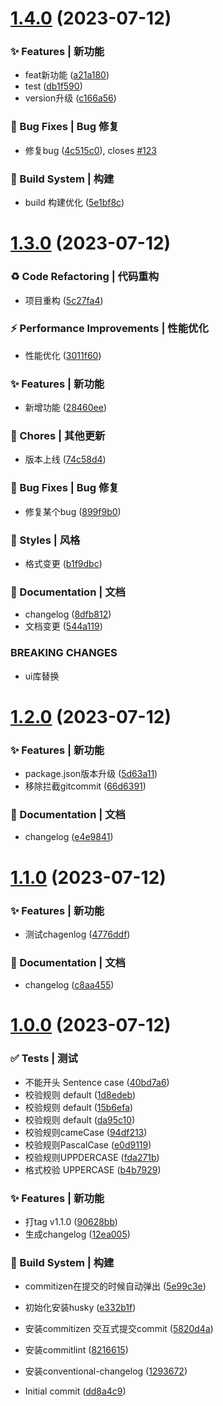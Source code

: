 # [1.4.0](https://github.com/qinzhiwei1993/changelog-demo-1/compare/v1.3.0...v1.4.0) (2023-07-12)


### ✨ Features | 新功能

* feat新功能 ([a21a180](https://github.com/qinzhiwei1993/changelog-demo-1/commit/a21a1804d5a1680c368f40276d0dc4d69f3ddd6b))
* test ([db1f590](https://github.com/qinzhiwei1993/changelog-demo-1/commit/db1f5909196612f04138e08ef3c4d211f552bd0d))
* version升级 ([c166a56](https://github.com/qinzhiwei1993/changelog-demo-1/commit/c166a564f8e4b4c5258a236e0ad4260b9b53d872))


### 🐛 Bug Fixes | Bug 修复

* 修复bug ([4c515c0](https://github.com/qinzhiwei1993/changelog-demo-1/commit/4c515c085c33d9e805ff21027db5770b6902e2c3)), closes [#123](https://github.com/qinzhiwei1993/changelog-demo-1/issues/123)


### 👷‍ Build System | 构建

* build 构建优化 ([5e1bf8c](https://github.com/qinzhiwei1993/changelog-demo-1/commit/5e1bf8c0503df8495a19bfcd05c48d8cf61cd35d))



# [1.3.0](https://github.com/qinzhiwei1993/changelog-demo-1/compare/v1.2.0...v1.3.0) (2023-07-12)


### ♻ Code Refactoring | 代码重构

* 项目重构 ([5c27fa4](https://github.com/qinzhiwei1993/changelog-demo-1/commit/5c27fa4450a223d641109bf776e3aa86d93ccb85))


### ⚡ Performance Improvements | 性能优化

* 性能优化 ([3011f60](https://github.com/qinzhiwei1993/changelog-demo-1/commit/3011f602dd575b75a706aa4205dfa5b94aac42fb))


### ✨ Features | 新功能

* 新增功能 ([28460ee](https://github.com/qinzhiwei1993/changelog-demo-1/commit/28460eec67816a897363f3c00f62d19feca9f611))


### 🎫 Chores | 其他更新

* 版本上线 ([74c58d4](https://github.com/qinzhiwei1993/changelog-demo-1/commit/74c58d4e354de91db2fe7a2b54f85a71dfad3e29))


### 🐛 Bug Fixes | Bug 修复

* 修复某个bug ([899f9b0](https://github.com/qinzhiwei1993/changelog-demo-1/commit/899f9b0c4d7b5c4bcdf5608c963d8ed2a2e65109))


### 💄 Styles | 风格

* 格式变更 ([b1f9dbc](https://github.com/qinzhiwei1993/changelog-demo-1/commit/b1f9dbc21e3e4b5582ecfe43838d35c9ec1cd088))


### 📝 Documentation | 文档

* changelog ([8dfb812](https://github.com/qinzhiwei1993/changelog-demo-1/commit/8dfb812d401e61af6309cdd9872198a72926ecc4))
* 文档变更 ([544a119](https://github.com/qinzhiwei1993/changelog-demo-1/commit/544a11967417504c921350152090733afbe9a9d0))


### BREAKING CHANGES

* ui库替换



# [1.2.0](https://github.com/qinzhiwei1993/changelog-demo-1/compare/v1.1.0...v1.2.0) (2023-07-12)


### ✨ Features | 新功能

* package.json版本升级 ([5d63a11](https://github.com/qinzhiwei1993/changelog-demo-1/commit/5d63a11d786b764dff83ff1eaa3745202a61399b))
* 移除拦截gitcommit ([66d6391](https://github.com/qinzhiwei1993/changelog-demo-1/commit/66d63913e691fffac4f244b47372e906cd933366))


### 📝 Documentation | 文档

* changelog ([e4e9841](https://github.com/qinzhiwei1993/changelog-demo-1/commit/e4e9841873ea907d538da6cc82bee0bf55a54d55))



# [1.1.0](https://github.com/qinzhiwei1993/changelog-demo-1/compare/v1.0.0...v1.1.0) (2023-07-12)


### ✨ Features | 新功能

* 测试chagenlog ([4776ddf](https://github.com/qinzhiwei1993/changelog-demo-1/commit/4776ddf6bcb2a114e06ae54465871fd14204a1f1))


### 📝 Documentation | 文档

* changelog ([c8aa455](https://github.com/qinzhiwei1993/changelog-demo-1/commit/c8aa455bcf786446ab7b2b4fa03d87d7377a60f9))



# [1.0.0](https://github.com/qinzhiwei1993/changelog-demo-1/compare/dd8a4c9b33c80d96728d0e0f46e2b5a77d48829a...v1.0.0) (2023-07-12)


### ✅ Tests | 测试

* 不能开头 Sentence case ([40bd7a6](https://github.com/qinzhiwei1993/changelog-demo-1/commit/40bd7a6891d7c8a4d187b736b9ea74317b53cb28))
* 校验规则 default ([1d8edeb](https://github.com/qinzhiwei1993/changelog-demo-1/commit/1d8edebafd7e8ce42784ea5074e20b996c2d650d))
* 校验规则 default ([15b6efa](https://github.com/qinzhiwei1993/changelog-demo-1/commit/15b6efa0a7193c68d0cfd393e914e8f790673b6c))
* 校验规则 default ([da95c10](https://github.com/qinzhiwei1993/changelog-demo-1/commit/da95c105d62c9dd5ae468214ff5aa2b1c5fc06a5))
* 校验规则cameCase ([94df213](https://github.com/qinzhiwei1993/changelog-demo-1/commit/94df213455e374d200532424a964f7a443f20ced))
* 校验规则PascalCase ([e0d9119](https://github.com/qinzhiwei1993/changelog-demo-1/commit/e0d9119bb82f390601f95b24101652a4ec0c8866))
* 校验规则UPPDERCASE ([fda271b](https://github.com/qinzhiwei1993/changelog-demo-1/commit/fda271be590994b985be260a0d1d5596e9cfafba))
* 格式校验 UPPERCASE ([b4b7929](https://github.com/qinzhiwei1993/changelog-demo-1/commit/b4b79290319f28425ea395eb098f02720d91a532))


### ✨ Features | 新功能

* 打tag v1.1.0 ([90628bb](https://github.com/qinzhiwei1993/changelog-demo-1/commit/90628bbb17c13ebb692d200745c1f82ad63eff74))
* 生成changelog ([12ea005](https://github.com/qinzhiwei1993/changelog-demo-1/commit/12ea0053b23dc7f1e339af1b5a7ddd0b50ce3ddc))


### 👷‍ Build System | 构建

* commitizen在提交的时候自动弹出 ([5e99c3e](https://github.com/qinzhiwei1993/changelog-demo-1/commit/5e99c3e4b881f84d593a3de4e8673ffa4224c55e))
* 初始化安装husky ([e332b1f](https://github.com/qinzhiwei1993/changelog-demo-1/commit/e332b1f5600d51244292cf97cead509851f62336))
* 安装commitizen 交互式提交commit ([5820d4a](https://github.com/qinzhiwei1993/changelog-demo-1/commit/5820d4a045943f4829ec9e5a04f6f8d803249b2c))
* 安装commitlint ([8216615](https://github.com/qinzhiwei1993/changelog-demo-1/commit/8216615cfb7a009fc1f0a8593d7ddb9362428b61))
* 安装conventional-changelog ([1293672](https://github.com/qinzhiwei1993/changelog-demo-1/commit/1293672b64ff7b32332ed39ff4a72bdd8203f0a4))


* Initial commit ([dd8a4c9](https://github.com/qinzhiwei1993/changelog-demo-1/commit/dd8a4c9b33c80d96728d0e0f46e2b5a77d48829a))



